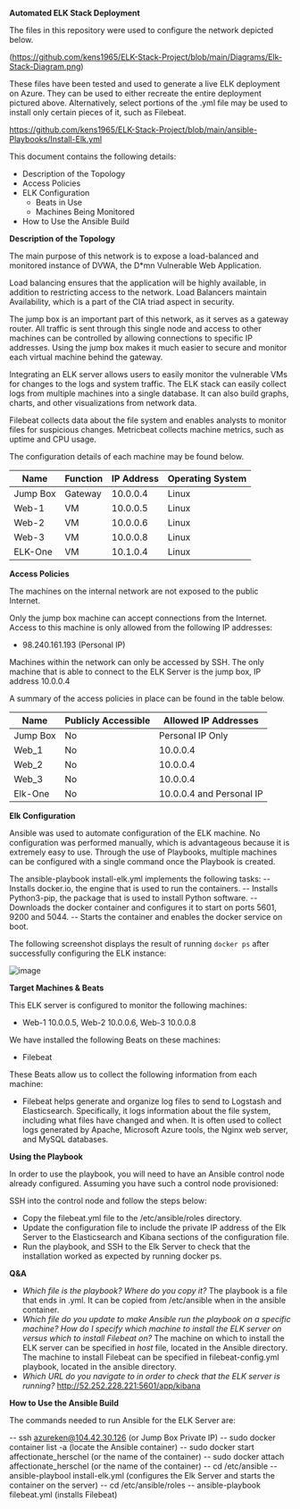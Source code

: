 
**Automated ELK Stack Deployment**

The files in this repository were used to configure the network depicted below.

(https://github.com/kens1965/ELK-Stack-Project/blob/main/Diagrams/Elk-Stack-Diagram.png)

These files have been tested and used to generate a live ELK deployment on Azure. They can be used to either recreate the entire deployment pictured above. Alternatively, select portions of the .yml file may be used to install only certain pieces of it, such as Filebeat.

https://github.com/kens1965/ELK-Stack-Project/blob/main/ansible-Playbooks/Install-Elk.yml

This document contains the following details:
- Description of the Topology
- Access Policies
- ELK Configuration
  - Beats in Use
  - Machines Being Monitored
- How to Use the Ansible Build

**Description of the Topology**

The main purpose of this network is to expose a load-balanced and monitored instance of DVWA, the D*mn Vulnerable Web Application.

Load balancing ensures that the application will be highly available, in addition to restricting access to the network. Load Balancers maintain Availability, which is a part of the CIA triad aspect in security.

The jump box is an important part of this network, as it serves as a gateway router. All traffic is sent through this single node and access to other machines can be controlled by allowing connections to specific IP addresses. Using the jump box makes it much easier to secure and monitor each virtual machine behind the gateway.

Integrating an ELK server allows users to easily monitor the vulnerable VMs for changes to the logs and system traffic. The ELK stack can easily collect logs from multiple machines into a single database. It can also build graphs, charts, and other visualizations from network data.

Filebeat collects data about the file system and enables analysts to monitor files for suspicious changes. Metricbeat collects machine metrics, such as uptime and CPU usage.

The configuration details of each machine may be found below.

| Name      | Function | IP Address | Operating System |
|---------- |----------|------------|------------------|
| Jump Box  | Gateway  | 10.0.0.4   | Linux            |
| Web-1     | VM       | 10.0.0.5   | Linux            |
| Web-2     | VM       | 10.0.0.6   | Linux            |
| Web-3     | VM       | 10.0.0.8   | Linux            |
| ELK-One   | VM       | 10.1.0.4   | Linux            |

**Access Policies**

The machines on the internal network are not exposed to the public Internet. 

Only the jump box machine can accept connections from the Internet. Access to this machine is only allowed from the following IP addresses:
- 98.240.161.193 (Personal IP)

Machines within the network can only be accessed by SSH. The only machine that is able to connect to the ELK Server is the jump box, IP address 10.0.0.4

A summary of the access policies in place can be found in the table below.

| Name     | Publicly Accessible | Allowed IP Addresses     |
|----------|---------------------|----------------------    |
| Jump Box |     No              | Personal IP Only         |
| Web_1    |     No              | 10.0.0.4                 |
| Web_2    |     No              | 10.0.0.4                 |
| Web_3    |     No              | 10.0.0.4                 |
| Elk-One  |     No              | 10.0.0.4 and Personal IP |

**Elk Configuration**

Ansible was used to automate configuration of the ELK machine. No configuration was performed manually, which is advantageous because it is extremely easy to use. Through the use of Playbooks, multiple machines can be configured with a single command once the Playbook is created.

The ansible-playbook install-elk.yml implements the following tasks:
-- Installs docker.io, the engine that is used to run the containers.
-- Installs Python3-pip, the package that is used to install Python software.
-- Downloads the docker container and configures it to start on ports 5601, 9200 and 5044.
-- Starts the container and enables the docker service on boot.

The following screenshot displays the result of running `docker ps` after successfully configuring the ELK instance:

![image](https://user-images.githubusercontent.com/81202358/112737761-e519be00-8f2a-11eb-8076-caf492e3a964.png)

**Target Machines & Beats**

This ELK server is configured to monitor the following machines:
- Web-1 10.0.0.5, Web-2 10.0.0.6, Web-3 10.0.0.8

We have installed the following Beats on these machines:
- Filebeat

These Beats allow us to collect the following information from each machine:
- Filebeat helps generate and organize log files to send to Logstash and Elasticsearch. Specifically, it logs information about the file system, including what files have changed and when. It is often used to collect logs generated by Apache, Microsoft Azure tools, the Nginx web server, and MySQL databases.

**Using the Playbook**

In order to use the playbook, you will need to have an Ansible control node already configured. Assuming you have such a control node provisioned: 

SSH into the control node and follow the steps below:

- Copy the filebeat.yml file to the /etc/ansible/roles directory.
- Update the configuration file to include the private IP address of the Elk Server to the Elasticsearch and Kibana
  sections of the configuration file.
- Run the playbook, and SSH to the Elk Server to check that the installation worked as expected by running docker ps.

**Q&A**
- _Which file is the playbook? Where do you copy it?_ The playbook is a file that ends in .yml. It can be copied from /etc/ansible when in
   the ansible container.
- _Which file do you update to make Ansible run the playbook on a specific machine? How do I specify which machine to install the ELK server on versus which to install Filebeat on?_ The machine on which to install the ELK server can be specified in _host_ file, located in the Ansible directory. The machine to install Filebeat can be specified in filebeat-config.yml playbook, located in the ansible directory.
- _Which URL do you navigate to in order to check that the ELK server is running?_ http://52.252.228.221:5601/app/kibana

**How to Use the Ansible Build**

The commands needed to run Ansible for the ELK Server are:

-- ssh azureken@104.42.30.126 (or Jump Box Private IP)
-- sudo docker container list -a (locate the Ansible container)
-- sudo docker start affectionate_herschel (or the name of the container)
-- sudo docker attach affectionate_herschel (or the name of the container)
-- cd /etc/ansible
-- ansible-playbool install-elk.yml (configures the Elk Server and starts the container on the server)
-- cd /etc/ansible/roles
-- ansible-playbook filebeat.yml (installs Filebeat)
